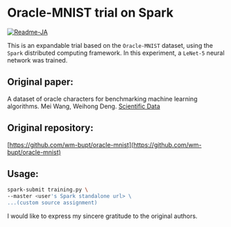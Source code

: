 # Oracle-MNIST trial on Spark

[![Readme-JA](https://img.shields.io/badge/README-Japanese-red.svg)](README.ja.md)

This is an expandable trial based on the `Oracle-MNIST` dataset, using the `Spark` distributed computing framework. In this experiment, a `LeNet-5` neural network was trained.

## Original paper:
A dataset of oracle characters for benchmarking machine learning algorithms. Mei Wang, Weihong Deng. 
[Scientific Data](https://www.nature.com/articles/s41597-024-02933-w)

## Original repository: 
[https://github.com/wm-bupt/oracle-mnist](https://github.com/wm-bupt/oracle-mnist)

## Usage:
```bash
spark-submit training.py \
--master <user's Spark standalone url> \
...(custom source assignment)
```

I would like to express my sincere gratitude to the original authors.